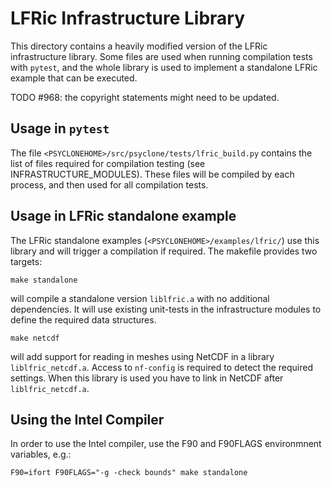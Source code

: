 # LFRic Infrastructure Library

This directory contains a heavily modified version of the
LFRic infrastructure library. Some files are used when
running compilation tests with ``pytest``, and the whole library
is used to implement a standalone LFRic example that can
be executed.

TODO #968: the copyright statements might need to be updated.

## Usage in ``pytest``
The file ``<PSYCLONEHOME>/src/psyclone/tests/lfric_build.py`` contains
the list of files required for compilation testing (see
INFRASTRUCTURE_MODULES). These files will be compiled by each process,
and then used for all compilation tests.

## Usage in LFRic standalone example
The LFRic standalone examples (``<PSYCLONEHOME>/examples/lfric/``) use
this library and will trigger a compilation if required.
The makefile provides two targets:

```shell
make standalone
```
will compile a standalone version ``liblfric.a`` with no additional
dependencies. It will use existing unit-tests in the infrastructure
modules to define the required data structures.

```shell
make netcdf
```
will add support for reading in meshes using NetCDF in a library
``liblfric_netcdf.a``. Access to ``nf-config`` is required to
detect the required settings. When this library is used you
have to link in NetCDF after ``liblfric_netcdf.a``.

## Using the Intel Compiler
In order to use the Intel compiler, use the F90 and F90FLAGS
environmnent variables, e.g.:

```shell
F90=ifort F90FLAGS="-g -check bounds" make standalone
```
